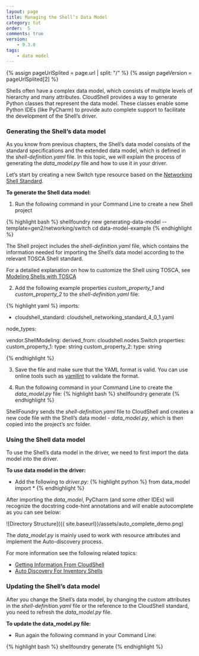 ```yaml
---
layout: page
title: Managing the Shell’s Data Model
category: tut
order:  5
comments: true
version:
    - 9.3.0
tags:
    - data model
---
```


{% assign pageUrlSplited = page.url | split: "/" %}
{% assign pageVersion = pageUrlSplited[2] %}

Shells often have a complex data model, which consists of multiple levels of hierarchy and many attributes. CloudShell provides a way to generate Python classes that represent the data model. These classes enable some Python IDEs (like PyCharm) to provide auto complete support to facilitate the development of the Shell’s driver.

### Generating the Shell’s data model
As you know from previous chapters, the Shell’s data model consists of the standard specifications and the extended data model, which is defined in the _shell-definition.yaml_ file. In this topic, we will explain the process of generating the _data_model.py_ file and how to use it in your driver.

Let’s start by creating a new Switch type resource based on the [Networking Shell Standard](https://github.com/QualiSystems/cloudshell-standards/blob/master/Documentation/networking_standard.md).

**To generate the Shell data model:**

1) Run the following command in your Command Line to create a new Shell project

{% highlight bash %}
shellfoundry new generating-data-model --template=gen2/networking/switch
cd data-model-example
{% endhighlight %}

The Shell project includes the _shell-definition.yaml_ file, which contains the information needed for importing the Shell’s data model according to the relevant TOSCA Shell standard.

For a detailed explanation on how to customize the Shell using TOSCA, see [Modeling Shells with TOSCA]({{site.baseurl}}/shells/{{pageVersion}}/modeling-the-shell.html)

2) Add the following example properties _custom_property_1_ and _custom_property_2_ to the  _shell-definition.yaml_ file:

{% highlight yaml %}
imports:
  - cloudshell_standard: cloudshell_networking_standard_4_0_1.yaml

node_types:

  vendor.ShellModeling:
    derived_from: cloudshell.nodes.Switch
    properties:
      custom_property_1:
        type: string
      custom_property_2:
        type: string

{% endhighlight %}


3) Save the file and make sure that the YAML format is valid. You can use online tools such as [yamllint](http://www.yamllint.com/) to validate the format.


4) Run the following command in your Command Line to create the _data_model.py_ file:
{% highlight bash %}
shellfoundry generate
{% endhighlight %}

ShellFoundry sends the _shell-definition.yaml_ file to CloudShell and creates a new code file with the Shell’s data model - _data_model.py_, which is then copied into the project’s _src_ folder.


### Using the Shell data model
To use the Shell’s data model in the driver, we need to first import the data model into the driver.

**To use data model in the driver:**
* Add the following to _driver.py_:
{% highlight python %}
from data_model import *
{% endhighlight %}

After importing the _data_model_, PyCharm (and some other IDEs) will recognize the docstring code-hint annotations and will enable autocomplete as you can see below:

![Directory Structure]({{ site.baseurl}}/assets/auto_complete_demo.png)

The _data_model.py_ is mainly used to work with resource attributes and implement the Auto-discovery process.

For more information see the following related topics:

* [Getting Information From CloudShell]({{site.baseurl}}/shells/{{pageVersion}}/getting-information-from-cloudshell.html)
* [Auto Discovery For Inventory Shells]({{site.baseurl}}/shells/{{pageVersion}}/implementing-discovery-for-inventory-shells.html)


### Updating the Shell’s data model
After you change the Shell’s data model, by changing the custom attributes in the _shell-definition.yaml_ file or the reference to the CloudShell standard, you need to refresh the _data_model.py_ file.

**To update the data_model.py file:**
* Run again the following command in your Command Line:

{% highlight bash %}
shellfoundry generate
{% endhighlight %}

